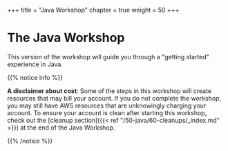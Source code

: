 +++
title = "Java Workshop"
chapter = true
weight = 50
+++

# The Java Workshop

This version of the workshop will guide you through a "getting started" experience in Java.

{{% notice info %}}

**A disclaimer about cost**: Some of the steps in this workshop will create resources that
may bill your account. If you do not complete the workshop, you may still have AWS resources 
that are unknowingly charging your account. To ensure your account is clean after starting
this workshop, check out the [cleanup section]({{< ref "/50-java/60-cleanups/_index.md" >}}) at the end of the Java Workshop.

{{% /notice %}}
